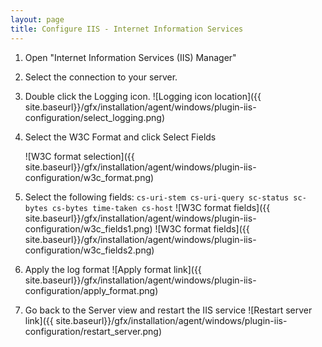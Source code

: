 ```yaml
---
layout: page
title: Configure IIS - Internet Information Services
---
```


1. Open "Internet Information Services (IIS) Manager"

2. Select the connection to your server.

3. Double click the Logging icon.
![Logging icon location]({{ site.baseurl}}/gfx/installation/agent/windows/plugin-iis-configuration/select_logging.png)

4. Select the W3C Format and click Select Fields

    ![W3C format selection]({{ site.baseurl}}/gfx/installation/agent/windows/plugin-iis-configuration/w3c_format.png)

5. Select the following fields:
    `cs-uri-stem cs-uri-query sc-status sc-bytes cs-bytes time-taken cs-host`
![W3C format fields]({{ site.baseurl}}/gfx/installation/agent/windows/plugin-iis-configuration/w3c_fields1.png)
![W3C format fields]({{ site.baseurl}}/gfx/installation/agent/windows/plugin-iis-configuration/w3c_fields2.png)

6. Apply the log format
![Apply format link]({{ site.baseurl}}/gfx/installation/agent/windows/plugin-iis-configuration/apply_format.png)

7. Go back to the Server view and restart the IIS service
![Restart server link]({{ site.baseurl}}/gfx/installation/agent/windows/plugin-iis-configuration/restart_server.png)
